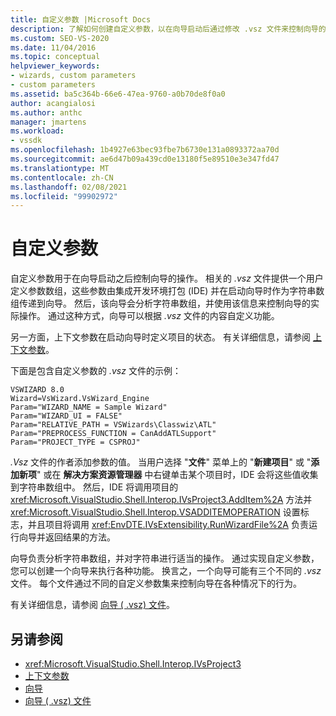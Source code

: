```yaml
---
title: 自定义参数 |Microsoft Docs
description: 了解如何创建自定义参数，以在向导启动后通过修改 .vsz 文件来控制向导的操作。
ms.custom: SEO-VS-2020
ms.date: 11/04/2016
ms.topic: conceptual
helpviewer_keywords:
- wizards, custom parameters
- custom parameters
ms.assetid: ba5c364b-66e6-47ea-9760-a0b70de8f0a0
author: acangialosi
ms.author: anthc
manager: jmartens
ms.workload:
- vssdk
ms.openlocfilehash: 1b4927e63bec93fbe7b6730e131a0893372aa70d
ms.sourcegitcommit: ae6d47b09a439cd0e13180f5e89510e3e347fd47
ms.translationtype: MT
ms.contentlocale: zh-CN
ms.lasthandoff: 02/08/2021
ms.locfileid: "99902972"
---
```

# <a name="custom-parameters"></a>自定义参数
自定义参数用于在向导启动之后控制向导的操作。 相关的 *.vsz* 文件提供一个用户定义参数数组，这些参数由集成开发环境打包 (IDE) 并在启动向导时作为字符串数组传递到向导。 然后，该向导会分析字符串数组，并使用该信息来控制向导的实际操作。 通过这种方式，向导可以根据 *.vsz* 文件的内容自定义功能。

 另一方面，上下文参数在启动向导时定义项目的状态。 有关详细信息，请参阅 [上下文参数](../../extensibility/internals/context-parameters.md)。

 下面是包含自定义参数的 *.vsz* 文件的示例：

```
VSWIZARD 8.0
Wizard=VsWizard.VsWizard_Engine
Param="WIZARD_NAME = Sample Wizard"
Param="WIZARD_UI = FALSE"
Param="RELATIVE_PATH = VSWizards\Classwiz\ATL"
Param="PREPROCESS_FUNCTION = CanAddATLSupport"
Param="PROJECT_TYPE = CSPROJ"
```

 *.Vsz* 文件的作者添加参数的值。 当用户选择 "**文件**" 菜单上的 "**新建项目**" 或 "**添加新项**" 或在 **解决方案资源管理器** 中右键单击某个项目时，IDE 会将这些值收集到字符串数组中。 然后，IDE 将调用项目的 <xref:Microsoft.VisualStudio.Shell.Interop.IVsProject3.AddItem%2A> 方法并 <xref:Microsoft.VisualStudio.Shell.Interop.VSADDITEMOPERATION> 设置标志，并且项目将调用 <xref:EnvDTE.IVsExtensibility.RunWizardFile%2A> 负责运行向导并返回结果的方法。

 向导负责分析字符串数组，并对字符串进行适当的操作。 通过实现自定义参数，您可以创建一个向导来执行各种功能。 换言之，一个向导可能有三个不同的 *.vsz* 文件。 每个文件通过不同的自定义参数集来控制向导在各种情况下的行为。

 有关详细信息，请参阅 [向导 ( .vsz) 文件](../../extensibility/internals/wizard-dot-vsz-file.md)。

## <a name="see-also"></a>另请参阅
- <xref:Microsoft.VisualStudio.Shell.Interop.IVsProject3>
- [上下文参数](../../extensibility/internals/context-parameters.md)
- [向导](../../extensibility/internals/wizards.md)
- [向导 ( .vsz) 文件](../../extensibility/internals/wizard-dot-vsz-file.md)
